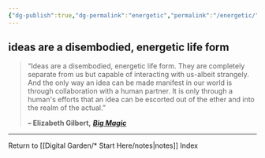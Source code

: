 ```yaml
---
{"dg-publish":true,"dg-permalink":"energetic","permalink":"/energetic/","created":"","updated":""}
---
```



## ideas are a disembodied, energetic life form

> “Ideas are a disembodied, energetic life form. They are completely separate from us but capable of interacting with us-albeit strangely. And the only way an idea can be made manifest in our world is through collaboration with a human partner. It is only through a human's efforts that an idea can be escorted out of the ether and into the realm of the actual.”
> 
> **– Elizabeth Gilbert,** _[**Big Magic**](https://londonwriterssalon.us4.list-manage.com/track/click?u=8b047263967451488070a8ad0&id=0db3b488c3&e=bc5cbc9b90)_

---

Return to [[Digital Garden/* Start Here/notes\|notes]] Index